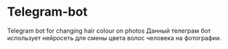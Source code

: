 # Telegram-bot
Telegram bot for changing hair colour on photos
Данный телеграм бот использует нейросеть для смены цвета волос человека на фотографии.
